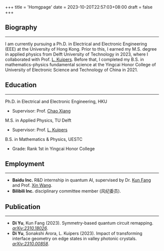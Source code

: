 +++
title = 'Homgpage'
date = 2023-10-20T22:57:03+08:00
draft = false
+++

## Biography
---
I am currently pursuing a Ph.D. in Electrical and Electronic Engineering (EEE) at the University of Hong Kong. Prior to this, I earned my M.S. degree in applied physics from Delft University of Technology in 2023, where I collaborated with Prof. [L. Kuipers](https://kuiperslab.tudelft.nl/). Before that, I completed my B.S. in mathematics-physics fundamental science at the Yingcai Honor College of University of Electronic Science and Technology of China in 2021.

## Education
---
Ph.D. in Electrical and Electronic Engineering, HKU
+ Supervisor: Prof. [Chao Xiang](https://chao-xiang.github.io/)

M.S. in Applied Physics, TU Delft
+ Supervisor: Prof. [L. Kuipers](https://kuiperslab.tudelft.nl/)

B.S. in Mathematics & Physics, UESTC
+ Grade: Rank 1st in Yingcai Honor College

## Employment
---
+ **Baidu Inc.** R&D internship in quantum AI, supervised by Dr. [Kun Fang](https://scholar.google.com/citations?user=YlfYNwcAAAAJ&hl=en&inst=6173373803492361994&oi=ao) and Prof. [Xin Wang](https://www.xinwang.info/).
+ **Bilibili Inc.** disciplinary committee member (风纪委员).

## Publication
---
+ **Di Yu**, Kun Fang (2023). Symmetry-based quantum circuit remapping. [*arXiv:2310.18026*](https://arxiv.org/abs/2310.18026).
+ **Di Yu**, Sonakshi Arora, L. Kuipers (2023). Impact of transforming interface geometry on edge states in valley photonic crystals. [*arXiv:2310.00858*](https://arxiv.org/abs/2310.00858).